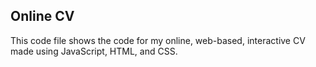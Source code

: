 ## Online CV
This code file shows the code for my online, web-based, interactive CV made using JavaScript, HTML, and CSS.